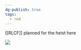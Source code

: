 ```yaml
---
dg-publish: true
tags:
  - red
---
```

[[RLCF]] planned for the heist here

![](https://i.imgur.com/C4rJutx.png)
